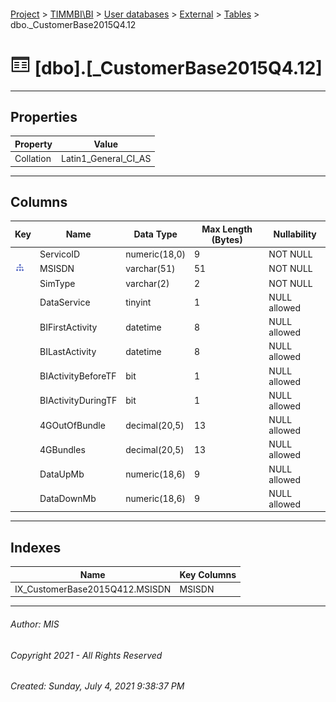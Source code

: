 #### 

[Project](../../../../index.md) > [TIMMBI\\BI](../../../index.md) > [User databases](../../index.md) > [External](../index.md) > [Tables](Tables.md) > dbo._CustomerBase2015Q4.12

# ![Tables](../../../../Images/Table32.png) [dbo].[_CustomerBase2015Q4.12]

---

## <a name="#properties"></a>Properties

| Property | Value |
|---|---|
| Collation | Latin1_General_CI_AS |


---

## <a name="#columns"></a>Columns

| Key | Name | Data Type | Max Length (Bytes) | Nullability |
|---|---|---|---|---|
|  | ServicoID | numeric(18,0) | 9 | NOT NULL |
| [![Indexes IX_CustomerBase2015Q412.MSISDN](../../../../Images/Index.png)](#indexes) | MSISDN | varchar(51) | 51 | NOT NULL |
|  | SimType | varchar(2) | 2 | NOT NULL |
|  | DataService | tinyint | 1 | NULL allowed |
|  | BIFirstActivity | datetime | 8 | NULL allowed |
|  | BILastActivity | datetime | 8 | NULL allowed |
|  | BIActivityBeforeTF | bit | 1 | NULL allowed |
|  | BIActivityDuringTF | bit | 1 | NULL allowed |
|  | 4GOutOfBundle | decimal(20,5) | 13 | NULL allowed |
|  | 4GBundles | decimal(20,5) | 13 | NULL allowed |
|  | DataUpMb | numeric(18,6) | 9 | NULL allowed |
|  | DataDownMb | numeric(18,6) | 9 | NULL allowed |


---

## <a name="#indexes"></a>Indexes

| Name | Key Columns |
|---|---|
| IX_CustomerBase2015Q412.MSISDN | MSISDN |


---

###### Author:  MIS

###### Copyright 2021 - All Rights Reserved

###### Created: Sunday, July 4, 2021 9:38:37 PM

